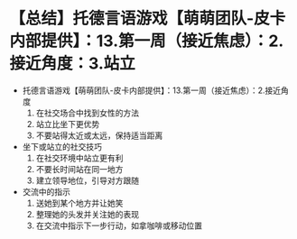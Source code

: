 # 【总结】托德言语游戏【萌萌团队-皮卡内部提供】：13.第一周（接近焦虑）：2.接近角度：3.站立

-   托德言语游戏【萌萌团队-皮卡内部提供】：13.第一周（接近焦虑）：2.接近角度
    1.  在社交场合中找到女性的方法
    2.  站立比坐下更优势
    3.  不要站得太近或太远，保持适当距离
-   坐下或站立的社交技巧
    1.  在社交环境中站立更有利
    2.  不要长时间站在同一地方
    3.  建立领导地位，引导对方跟随
-   交流中的指示
    1.  送她到某个地方并让她笑
    2.  整理她的头发并关注她的表现
    3.  在交流中指示下一步行动，如拿咖啡或移动位置